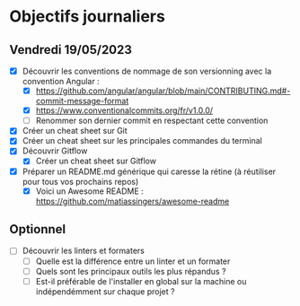 # Objectifs journaliers

## Vendredi 19/05/2023

- [x] Découvrir les conventions de nommage de son versionning avec la convention Angular :
  - [x] https://github.com/angular/angular/blob/main/CONTRIBUTING.md#-commit-message-format
  - [x] https://www.conventionalcommits.org/fr/v1.0.0/
  - [ ] Renommer son dernier commit en respectant cette convention
- [x] Créer un cheat sheet sur Git
- [x] Créer un cheat sheet sur les principales commandes du terminal
- [x] Découvrir Gitflow
  - [x] Créer un cheat sheet sur Gitflow
- [x] Préparer un README.md générique qui caresse la rétine (à réutiliser pour tous vos prochains repos)
  - [x] Voici un Awesome README : https://github.com/matiassingers/awesome-readme

## Optionnel

- [ ] Découvrir les linters et formaters
  - [ ] Quelle est la différence entre un linter et un formater
  - [ ] Quels sont les principaux outils les plus répandus ?
  - [ ] Est-il préférable de l'installer en global sur la machine ou indépendémment sur chaque projet ?
